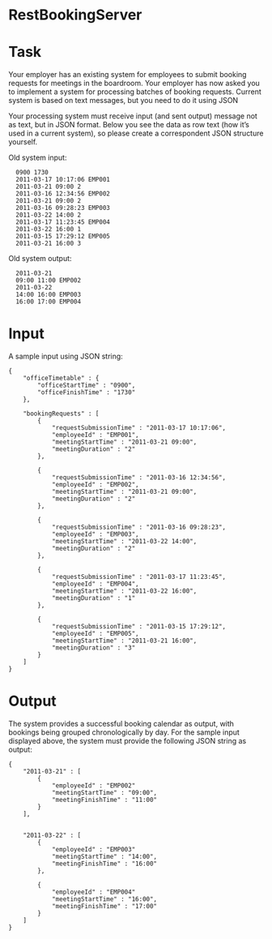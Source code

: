 # RestBookingServer

# Task
Your employer has an existing system for employees to submit booking requests for meetings in the boardroom. Your employer has now asked you to implement a system for processing batches of booking requests. Current system is based on text messages, but you need to do it using JSON

Your processing system must receive input (and sent output) message not as text, but in JSON format. Below you see the data as row text (how it’s used in a current system), so please create a correspondent JSON structure yourself. 

Old system input:

	  0900 1730 
	  2011-03-17 10:17:06 EMP001 
	  2011-03-21 09:00 2 
	  2011-03-16 12:34:56 EMP002 
	  2011-03-21 09:00 2
	  2011-03-16 09:28:23 EMP003 
	  2011-03-22 14:00 2 
	  2011-03-17 11:23:45 EMP004 
	  2011-03-22 16:00 1 
	  2011-03-15 17:29:12 EMP005 
	  2011-03-21 16:00 3

Old system output:

	  2011-03-21 
	  09:00 11:00 EMP002 
	  2011-03-22 
	  14:00 16:00 EMP003 
	  16:00 17:00 EMP004

# Input
A sample input using JSON string:

	{
		"officeTimetable" : {
			"officeStartTime" : "0900",
			"officeFinishTime" : "1730"		
		},

		"bookingRequests" : [
			{
				"requestSubmissionTime" : "2011-03-17 10:17:06",
				"employeeId" : "EMP001",
				"meetingStartTime" : "2011-03-21 09:00",
				"meetingDuration" : "2"
			},

			{
				"requestSubmissionTime" : "2011-03-16 12:34:56",
				"employeeId" : "EMP002",
				"meetingStartTime" : "2011-03-21 09:00",
				"meetingDuration" : "2"
			},

			{
				"requestSubmissionTime" : "2011-03-16 09:28:23",
				"employeeId" : "EMP003",
				"meetingStartTime" : "2011-03-22 14:00",
				"meetingDuration" : "2"
			},

			{
				"requestSubmissionTime" : "2011-03-17 11:23:45",
				"employeeId" : "EMP004",
				"meetingStartTime" : "2011-03-22 16:00",
				"meetingDuration" : "1"
			},

			{
				"requestSubmissionTime" : "2011-03-15 17:29:12",
				"employeeId" : "EMP005",
				"meetingStartTime" : "2011-03-21 16:00",
				"meetingDuration" : "3"
			}
		]	
	}

# Output
The system provides a successful booking calendar as output, with bookings being grouped chronologically by day.
For the sample input displayed above, the system must provide the following JSON string as output:

	{
		"2011-03-21" : [
			{
				"employeeId" : "EMP002"
				"meetingStartTime" : "09:00",
				"meetingFinishTime" : "11:00"
			}
		],


		"2011-03-22" : [
			{
				"employeeId" : "EMP003"
				"meetingStartTime" : "14:00",
				"meetingFinishTime" : "16:00"
			},

			{
				"employeeId" : "EMP004"
				"meetingStartTime" : "16:00",
				"meetingFinishTime" : "17:00"
			}
		]		
	}
